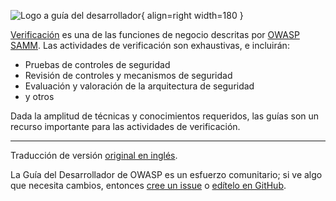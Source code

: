 ![Logo a guía del desarrollador](../../../assets/images/dg_logo_bbd.png "Guía del Desarrollador"){ align=right width=180 }

[Verificación][sammv] es una de las funciones de negocio descritas por [OWASP SAMM][samm].
Las actividades de verificación son exhaustivas, e incluirán:

* Pruebas de controles de seguridad
* Revisión de controles y mecanismos de seguridad
* Evaluación y valoración de la arquitectura de seguridad
* y otros

Dada la amplitud de técnicas y conocimientos requeridos, las guías son un recurso importante
para las actividades de verificación.

----

Traducción de versión [original en inglés][en0810].

La Guía del Desarrollador de OWASP es un esfuerzo comunitario;
si ve algo que necesita cambios, entonces [cree un issue][issue0810] o [edítelo en GitHub][edit0810].

[edit0810]: https://github.com/OWASP/DevGuide/blob/main/docs/es/06-verification/01-guides/index.md
[en0810]: https://devguide.owasp.org/en/06-verification/01-guides/
[issue0810]: https://github.com/OWASP/DevGuide/issues/new?labels=content&template=request.md&title=Update:%2006-verification/01-guides/index
[samm]: https://owaspsamm.org/about/
[sammv]: https://owaspsamm.org/model/verification/
